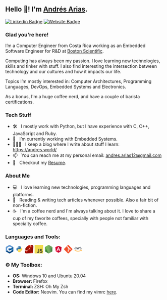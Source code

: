 ## Hello 👋! I'm [Andrés Arias](https://github.com/andres-arias/).

[![Linkedin Badge](https://img.shields.io/badge/-LinkedIn-0e76a8?style=flat-square&logo=Linkedin&logoColor=white)](https://linkedin.com/in/andresarias95)
[![Website Badge](https://img.shields.io/badge/Website-3b5998?style=flat-square&logo=google-chrome&logoColor=white)](https://andres.world/)

### Glad you're here!

I’m a Computer Engineer from Costa Rica working as an Embedded Software Engineer for R&D at [Boston Scientific](https://www.bostonscientific.com).

Computing has always been my passion. I love learning new technologies, skills and tinker with stuff.
I also find interesting the intersection between technology and our cultures and how it impacts our life.

Topics I’m mostly interested in: Computer Architectures, Programming Languages, DevOps, Embedded Systems and Electronics.

As a bonus, I'm a huge coffee nerd, and have a couple of barista certifications.

### Tech Stuff

- 🛠 &nbsp; I mostly work with Python, but I have experience with C, C++, JavaScript and Ruby.
- 🚀 &nbsp; I’m currently working with Embedded Systems.
- 👨🏻‍💻 &nbsp; I keep a blog where I write about stuff I learn: https://andres.world/
- 📫 &nbsp; You can reach me at my personal email: andres.arias12@gmail.com
- 📝 &nbsp; Checkout my [Resume](https://andres.world/cv/).

### About Me

- 💻 &nbsp; I love learning new technologies, programming languages and platforms.
- 📰 &nbsp; Reading & writing tech articles whenever possible. Also a fair bit of non-fiction.
- ☕ &nbsp; I'm a coffee nerd and I'm always talking about it. I love to share a cup of my favorite coffees, specially with people not familiar with specialty coffee.

### Languages and Tools:

<code><img height="27" src="https://raw.githubusercontent.com/github/explore/80688e429a7d4ef2fca1e82350fe8e3517d3494d/topics/cpp/cpp.png" alt="cpp"></code>
<code><img height="27" src="https://raw.githubusercontent.com/github/explore/80688e429a7d4ef2fca1e82350fe8e3517d3494d/topics/python/python.png" alt="python"></code>
<code><img height="27" src="https://raw.githubusercontent.com/github/explore/80688e429a7d4ef2fca1e82350fe8e3517d3494d/topics/ruby/ruby.png" alt="ruby"></code>
<code><img height="27" src="https://raw.githubusercontent.com/github/explore/80688e429a7d4ef2fca1e82350fe8e3517d3494d/topics/javascript/javascript.png" alt="javascript"></code>
<code><img height="27" src="https://raw.githubusercontent.com/github/explore/80688e429a7d4ef2fca1e82350fe8e3517d3494d/topics/nodejs/nodejs.png" alt="nodejs"></code>
<code><img height="27" src="https://raw.githubusercontent.com/github/explore/80688e429a7d4ef2fca1e82350fe8e3517d3494d/topics/angular/angular.png" alt="angular"></code>
<code><img height="27" src="https://raw.githubusercontent.com/devicons/devicon/master/icons/git/git-original.svg" alt="git"></code>
<code><img height="27" src="https://raw.githubusercontent.com/github/explore/80688e429a7d4ef2fca1e82350fe8e3517d3494d/topics/aws/aws.png" alt="aws"></code>

### ⚙️ My Toolbox:

<ul>
  <li><b>OS:</b> Windows 10 and Ubuntu 20.04</li>
  <li><b>Browser: </b> Firefox </li>
  <li><b>Terminal: </b> ZSH: Oh My Zsh </li>
  <li><b>Code Editor:</b> Neovim. You can find my vimrc <a href="https://github.com/andres-arias/dotfiles/blob/master/.vimrc">here</a>.</li>
</ul>	
